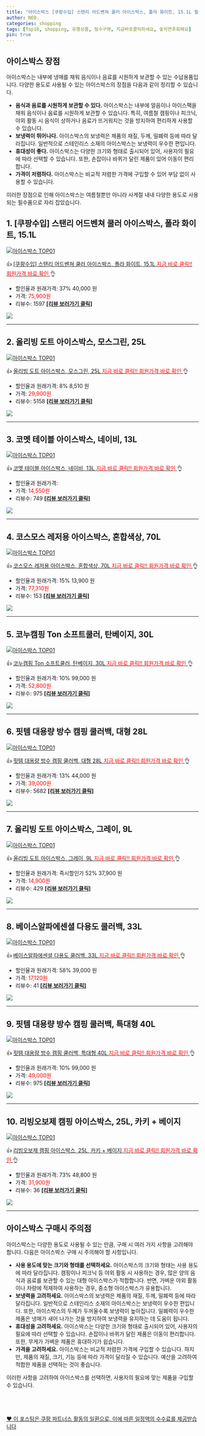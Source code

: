 ```yaml
---
title: "아이스박스 [쿠팡수입] 스탠리 어드벤쳐 쿨러 아이스박스, 폴라 화이트, 15.1L 필수 필요 추천 제품 비교 최저 가격 비교 장점 구매 후기 구매평"
author: NEO.
categories: shopping
tags: [Top10, shopping, 유행상품, 필수구매, 지금바로클릭하세요, 놓치면후회해요]
pin: true
---
```

## 아이스박스 장점

아이스박스는 내부에 냉매를 채워 음식이나 음료를 시원하게 보관할 수 있는 수납용품입니다. 다양한 용도로 사용될 수 있는 아이스박스의 장점을 다음과 같이 정리할 수 있습니다.

* **음식과 음료를 시원하게 보관할 수 있다.** 아이스박스는 내부에 얼음이나 아이스팩을 채워 음식이나 음료를 시원하게 보관할 수 있습니다. 특히, 여름철 캠핑이나 피크닉, 야외 활동 시 음식이 상하거나 음료가 뜨거워지는 것을 방지하여 편리하게 사용할 수 있습니다.
* **보냉력이 뛰어나다.** 아이스박스의 보냉력은 제품의 재질, 두께, 밀폐력 등에 따라 달라집니다. 일반적으로 스테인리스 소재의 아이스박스는 보냉력이 우수한 편입니다.
* **휴대성이 좋다.** 아이스박스는 다양한 크기와 형태로 출시되어 있어, 사용자의 필요에 따라 선택할 수 있습니다. 또한, 손잡이나 바퀴가 달린 제품이 있어 이동이 편리합니다.
* **가격이 저렴하다.** 아이스박스는 비교적 저렴한 가격에 구입할 수 있어 부담 없이 사용할 수 있습니다.

이러한 장점으로 인해 아이스박스는 여름철뿐만 아니라 사계절 내내 다양한 용도로 사용되는 필수품으로 자리 잡았습니다.

   

## 1. [쿠팡수입] 스탠리 어드벤쳐 쿨러 아이스박스, 폴라 화이트, 15.1L

[![아이스박스 TOP01](https://thumbnail8.coupangcdn.com/thumbnails/remote/490x490ex/image/retail/images/2020/07/14/15/4/e3ce3860-4bb3-442a-ad70-ca35348d1a22.jpg)](https://link.coupang.com/re/AFFSDP?lptag=AF3617701&subid=GithubCoopas&pageKey=1821246794&traceid=V0-153&itemId=18256264166&vendorItemId=71086900330)


👍 [[쿠팡수입] 스탠리 어드벤쳐 쿨러 아이스박스, 폴라 화이트, 15.1L <font color=red> 지금 바로 클릭!! 회원가격 바로 확인 </font> ](https://link.coupang.com/re/AFFSDP?lptag=AF3617701&subid=GithubCoopas&pageKey=1821246794&traceid=V0-153&itemId=18256264166&vendorItemId=71086900330) 👌 


- 할인율과 원래가격: 37%  40,000   원
- 가격: <span style='color:red'>75,900원</span>
- 리뷰수: 1597  [**[리뷰 보러가기 클릭]**](https://link.coupang.com/re/AFFSDP?lptag=AF3617701&subid=GithubCoopas&pageKey=1821246794&traceid=V0-153&itemId=18256264166&vendorItemId=71086900330)

[![](/discount_price.png)](https://link.coupang.com/re/AFFSDP?lptag=AF3617701&subid=GithubCoopas&pageKey=1821246794&traceid=V0-153&itemId=18256264166&vendorItemId=71086900330)

---


   

## 2. 올리빙 도트 아이스박스, 모스그린, 25L

[![아이스박스 TOP01](https://thumbnail9.coupangcdn.com/thumbnails/remote/490x490ex/image/retail/images/1149107850173514-055ed93f-f2b3-457f-abfb-20a20498fc46.jpg)](https://link.coupang.com/re/AFFSDP?lptag=AF3617701&subid=GithubCoopas&pageKey=5264028363&traceid=V0-153&itemId=10506861291&vendorItemId=77788522889)


👍 [올리빙 도트 아이스박스, 모스그린, 25L <font color=red> 지금 바로 클릭!! 회원가격 바로 확인 </font> ](https://link.coupang.com/re/AFFSDP?lptag=AF3617701&subid=GithubCoopas&pageKey=5264028363&traceid=V0-153&itemId=10506861291&vendorItemId=77788522889) 👌 


- 할인율과 원래가격: 8%  8,510   원
- 가격: <span style='color:red'>29,900원</span>
- 리뷰수: 5158  [**[리뷰 보러가기 클릭]**](https://link.coupang.com/re/AFFSDP?lptag=AF3617701&subid=GithubCoopas&pageKey=5264028363&traceid=V0-153&itemId=10506861291&vendorItemId=77788522889)

[![](/discount_price.png)](https://link.coupang.com/re/AFFSDP?lptag=AF3617701&subid=GithubCoopas&pageKey=5264028363&traceid=V0-153&itemId=10506861291&vendorItemId=77788522889)

---


   

## 3. 코멧 테이블 아이스박스, 네이비, 13L

[![아이스박스 TOP01](https://thumbnail6.coupangcdn.com/thumbnails/remote/490x490ex/image/retail/images/8230524398812609-a7bf519a-7d9a-4669-a433-6f6e53c1a4e6.jpg)](https://link.coupang.com/re/AFFSDP?lptag=AF3617701&subid=GithubCoopas&pageKey=6557405217&traceid=V0-153&itemId=14664493501&vendorItemId=81905619639)


👍 [코멧 테이블 아이스박스, 네이비, 13L <font color=red> 지금 바로 클릭!! 회원가격 바로 확인 </font> ](https://link.coupang.com/re/AFFSDP?lptag=AF3617701&subid=GithubCoopas&pageKey=6557405217&traceid=V0-153&itemId=14664493501&vendorItemId=81905619639) 👌 


- 할인율과 원래가격: 
- 가격: <span style='color:red'>14,550원</span>
- 리뷰수: 749  [**[리뷰 보러가기 클릭]**](https://link.coupang.com/re/AFFSDP?lptag=AF3617701&subid=GithubCoopas&pageKey=6557405217&traceid=V0-153&itemId=14664493501&vendorItemId=81905619639)

[![](/discount_price.png)](https://link.coupang.com/re/AFFSDP?lptag=AF3617701&subid=GithubCoopas&pageKey=6557405217&traceid=V0-153&itemId=14664493501&vendorItemId=81905619639)

---


   

## 4. 코스모스 레저용 아이스박스, 혼합색상, 70L

[![아이스박스 TOP01](https://thumbnail9.coupangcdn.com/thumbnails/remote/490x490ex/image/retail/images/360677196793169-c33e02ef-1788-4ef6-b49b-d4b12358c16a.jpg)](https://link.coupang.com/re/AFFSDP?lptag=AF3617701&subid=GithubCoopas&pageKey=123374934&traceid=V0-153&itemId=8252155115&vendorItemId=75540120297)


👍 [코스모스 레저용 아이스박스, 혼합색상, 70L <font color=red> 지금 바로 클릭!! 회원가격 바로 확인 </font> ](https://link.coupang.com/re/AFFSDP?lptag=AF3617701&subid=GithubCoopas&pageKey=123374934&traceid=V0-153&itemId=8252155115&vendorItemId=75540120297) 👌 


- 할인율과 원래가격: 15%  13,900   원
- 가격: <span style='color:red'>77,310원</span>
- 리뷰수: 153  [**[리뷰 보러가기 클릭]**](https://link.coupang.com/re/AFFSDP?lptag=AF3617701&subid=GithubCoopas&pageKey=123374934&traceid=V0-153&itemId=8252155115&vendorItemId=75540120297)

[![](/discount_price.png)](https://link.coupang.com/re/AFFSDP?lptag=AF3617701&subid=GithubCoopas&pageKey=123374934&traceid=V0-153&itemId=8252155115&vendorItemId=75540120297)

---


   

## 5. 코누캠핑 Ton 소프트쿨러, 탄베이지, 30L

[![아이스박스 TOP01](https://thumbnail7.coupangcdn.com/thumbnails/remote/490x490ex/image/vendor_inventory/7ab1/c7b53589f67c435a04d4d28af2372589fddac3414ef21f4f52779b195985.jpg)](https://link.coupang.com/re/AFFSDP?lptag=AF3617701&subid=GithubCoopas&pageKey=7185468786&traceid=V0-153&itemId=18130845591&vendorItemId=86752895077)


👍 [코누캠핑 Ton 소프트쿨러, 탄베이지, 30L <font color=red> 지금 바로 클릭!! 회원가격 바로 확인 </font> ](https://link.coupang.com/re/AFFSDP?lptag=AF3617701&subid=GithubCoopas&pageKey=7185468786&traceid=V0-153&itemId=18130845591&vendorItemId=86752895077) 👌 


- 할인율과 원래가격: 10%  99,000   원
- 가격: <span style='color:red'>52,800원</span>
- 리뷰수: 975  [**[리뷰 보러가기 클릭]**](https://link.coupang.com/re/AFFSDP?lptag=AF3617701&subid=GithubCoopas&pageKey=7185468786&traceid=V0-153&itemId=18130845591&vendorItemId=86752895077)

[![](/discount_price.png)](https://link.coupang.com/re/AFFSDP?lptag=AF3617701&subid=GithubCoopas&pageKey=7185468786&traceid=V0-153&itemId=18130845591&vendorItemId=86752895077)

---


   

## 6. 핏템 대용량 방수 캠핑 쿨러백, 대형 28L

[![아이스박스 TOP01](https://thumbnail7.coupangcdn.com/thumbnails/remote/490x490ex/image/vendor_inventory/dd88/9263c58bba51157b7b44ddae6a5cd944fc1b621c5e53ba0f0c7e8ae1bfdb.jpg)](https://link.coupang.com/re/AFFSDP?lptag=AF3617701&subid=GithubCoopas&pageKey=7421102595&traceid=V0-153&itemId=19250553883&vendorItemId=86366265560)


👍 [핏템 대용량 방수 캠핑 쿨러백, 대형 28L <font color=red> 지금 바로 클릭!! 회원가격 바로 확인 </font> ](https://link.coupang.com/re/AFFSDP?lptag=AF3617701&subid=GithubCoopas&pageKey=7421102595&traceid=V0-153&itemId=19250553883&vendorItemId=86366265560) 👌 


- 할인율과 원래가격: 13%  44,000   원
- 가격: <span style='color:red'>39,000원</span>
- 리뷰수: 5682  [**[리뷰 보러가기 클릭]**](https://link.coupang.com/re/AFFSDP?lptag=AF3617701&subid=GithubCoopas&pageKey=7421102595&traceid=V0-153&itemId=19250553883&vendorItemId=86366265560)

[![](/discount_price.png)](https://link.coupang.com/re/AFFSDP?lptag=AF3617701&subid=GithubCoopas&pageKey=7421102595&traceid=V0-153&itemId=19250553883&vendorItemId=86366265560)

---


   

## 7. 올리빙 도트 아이스박스, 그레이, 9L

[![아이스박스 TOP01](https://thumbnail7.coupangcdn.com/thumbnails/remote/490x490ex/image/retail/images/345727723326932-b2c9efa1-d2ba-491b-9eef-ea3c71bc6229.jpg)](https://link.coupang.com/re/AFFSDP?lptag=AF3617701&subid=GithubCoopas&pageKey=5264028363&traceid=V0-153&itemId=631864876&vendorItemId=4654035764)


👍 [올리빙 도트 아이스박스, 그레이, 9L <font color=red> 지금 바로 클릭!! 회원가격 바로 확인 </font> ](https://link.coupang.com/re/AFFSDP?lptag=AF3617701&subid=GithubCoopas&pageKey=5264028363&traceid=V0-153&itemId=631864876&vendorItemId=4654035764) 👌 


- 할인율과 원래가격: 즉시할인가 52%  37,900   원
- 가격: <span style='color:red'>14,900원</span>
- 리뷰수: 429  [**[리뷰 보러가기 클릭]**](https://link.coupang.com/re/AFFSDP?lptag=AF3617701&subid=GithubCoopas&pageKey=5264028363&traceid=V0-153&itemId=631864876&vendorItemId=4654035764)

[![](/discount_price.png)](https://link.coupang.com/re/AFFSDP?lptag=AF3617701&subid=GithubCoopas&pageKey=5264028363&traceid=V0-153&itemId=631864876&vendorItemId=4654035764)

---


   

## 8. 베이스알파에센셜 다용도 쿨러백, 33L

[![아이스박스 TOP01](https://thumbnail7.coupangcdn.com/thumbnails/remote/490x490ex/image/retail/images/294520984609727-716a5917-b93f-46ad-a89a-09356503d6dc.jpg)](https://link.coupang.com/re/AFFSDP?lptag=AF3617701&subid=GithubCoopas&pageKey=7233091686&traceid=V0-153&itemId=18358564134&vendorItemId=85502355446)


👍 [베이스알파에센셜 다용도 쿨러백, 33L <font color=red> 지금 바로 클릭!! 회원가격 바로 확인 </font> ](https://link.coupang.com/re/AFFSDP?lptag=AF3617701&subid=GithubCoopas&pageKey=7233091686&traceid=V0-153&itemId=18358564134&vendorItemId=85502355446) 👌 


- 할인율과 원래가격: 58%  39,000   원
- 가격: <span style='color:red'>17,120원</span>
- 리뷰수: 41  [**[리뷰 보러가기 클릭]**](https://link.coupang.com/re/AFFSDP?lptag=AF3617701&subid=GithubCoopas&pageKey=7233091686&traceid=V0-153&itemId=18358564134&vendorItemId=85502355446)

[![](/discount_price.png)](https://link.coupang.com/re/AFFSDP?lptag=AF3617701&subid=GithubCoopas&pageKey=7233091686&traceid=V0-153&itemId=18358564134&vendorItemId=85502355446)

---


   

## 9. 핏템 대용량 방수 캠핑 쿨러백, 특대형 40L

[![아이스박스 TOP01](https://thumbnail9.coupangcdn.com/thumbnails/remote/490x490ex/image/vendor_inventory/e70a/a7389dc0d586a16c5e660145aaa6d6d1f9e4d77bda8f21c8153a0934b281.jpg)](https://link.coupang.com/re/AFFSDP?lptag=AF3617701&subid=GithubCoopas&pageKey=7421102595&traceid=V0-153&itemId=19250553882&vendorItemId=86366265554)


👍 [핏템 대용량 방수 캠핑 쿨러백, 특대형 40L <font color=red> 지금 바로 클릭!! 회원가격 바로 확인 </font> ](https://link.coupang.com/re/AFFSDP?lptag=AF3617701&subid=GithubCoopas&pageKey=7421102595&traceid=V0-153&itemId=19250553882&vendorItemId=86366265554) 👌 


- 할인율과 원래가격: 10%  99,000   원
- 가격: <span style='color:red'>49,000원</span>
- 리뷰수: 975  [**[리뷰 보러가기 클릭]**](https://link.coupang.com/re/AFFSDP?lptag=AF3617701&subid=GithubCoopas&pageKey=7421102595&traceid=V0-153&itemId=19250553882&vendorItemId=86366265554)

[![](/discount_price.png)](https://link.coupang.com/re/AFFSDP?lptag=AF3617701&subid=GithubCoopas&pageKey=7421102595&traceid=V0-153&itemId=19250553882&vendorItemId=86366265554)

---


   

## 10. 리빙오보제 캠핑 아이스박스, 25L, 카키 + 베이지

[![아이스박스 TOP01](https://thumbnail6.coupangcdn.com/thumbnails/remote/490x490ex/image/retail/images/2023/04/27/11/3/73da22d9-9d79-41d7-9ae0-fc085f964ea8.jpg)](https://link.coupang.com/re/AFFSDP?lptag=AF3617701&subid=GithubCoopas&pageKey=7216917750&traceid=V0-153&itemId=18278522317&vendorItemId=85799619664)


👍 [리빙오보제 캠핑 아이스박스, 25L, 카키 + 베이지 <font color=red> 지금 바로 클릭!! 회원가격 바로 확인 </font> ](https://link.coupang.com/re/AFFSDP?lptag=AF3617701&subid=GithubCoopas&pageKey=7216917750&traceid=V0-153&itemId=18278522317&vendorItemId=85799619664) 👌 


- 할인율과 원래가격: 73%  48,800   원
- 가격: <span style='color:red'>31,900원</span>
- 리뷰수: 36  [**[리뷰 보러가기 클릭]**](https://link.coupang.com/re/AFFSDP?lptag=AF3617701&subid=GithubCoopas&pageKey=7216917750&traceid=V0-153&itemId=18278522317&vendorItemId=85799619664)

[![](/discount_price.png)](https://link.coupang.com/re/AFFSDP?lptag=AF3617701&subid=GithubCoopas&pageKey=7216917750&traceid=V0-153&itemId=18278522317&vendorItemId=85799619664)

---
## 아이스박스 구매시 주의점

아이스박스는 다양한 용도로 사용될 수 있는 만큼, 구매 시 여러 가지 사항을 고려해야 합니다. 다음은 아이스박스 구매 시 주의해야 할 사항입니다.

* **사용 용도에 맞는 크기와 형태를 선택하세요.** 아이스박스의 크기와 형태는 사용 용도에 따라 달라집니다. 캠핑이나 피크닉 등 야외 활동 시 사용하는 경우, 많은 양의 음식과 음료를 보관할 수 있는 대형 아이스박스가 적합합니다. 반면, 가벼운 야외 활동이나 차량에 적재하여 사용하는 경우, 중소형 아이스박스가 유용합니다.
* **보냉력을 고려하세요.** 아이스박스의 보냉력은 제품의 재질, 두께, 밀폐력 등에 따라 달라집니다. 일반적으로 스테인리스 소재의 아이스박스는 보냉력이 우수한 편입니다. 또한, 아이스박스의 두께가 두꺼울수록 보냉력이 높아집니다. 밀폐력이 우수한 제품은 냉매가 새어 나가는 것을 방지하여 보냉력을 유지하는 데 도움이 됩니다.
* **휴대성을 고려하세요.** 아이스박스는 다양한 크기와 형태로 출시되어 있어, 사용자의 필요에 따라 선택할 수 있습니다. 손잡이나 바퀴가 달린 제품은 이동이 편리합니다. 또한, 무게가 가벼운 제품은 휴대하기가 쉽습니다.
* **가격을 고려하세요.** 아이스박스는 비교적 저렴한 가격에 구입할 수 있습니다. 하지만, 제품의 재질, 크기, 기능 등에 따라 가격이 달라질 수 있습니다. 예산을 고려하여 적합한 제품을 선택하는 것이 좋습니다.

이러한 사항을 고려하여 아이스박스를 선택하면, 사용자의 필요에 맞는 제품을 구입할 수 있습니다.<br><br><br><br><br> [ ❤  이 포스팅은 쿠팡 파트너스 활동의 일환으로, 이에 따른 일정액의 수수료를 제공받습니다](https://link.coupang.com/a/bcEFyh)
